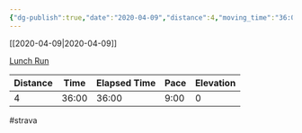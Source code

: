 ```yaml
---
{"dg-publish":true,"date":"2020-04-09","distance":4,"moving_time":"36:00","elapsed_time":"36:00","pace":"9:00","total_elevation_gain":0,"url":"https://www.strava.com/activities/3282297675","permalink":"/01-personal/strava/2020-04-09-lunch-run/","dgPassFrontmatter":true}
---
```



[[2020-04-09\|2020-04-09]]

[Lunch Run](https://www.strava.com/activities/3282297675)

| Distance | Time  | Elapsed Time | Pace | Elevation |
| -------- | ----- | ------------ | ---- | --------- |
| 4        | 36:00 | 36:00        | 9:00 | 0         |




#strava
